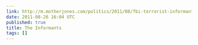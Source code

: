 ```yaml
---
link: http://m.motherjones.com/politics/2011/08/fbi-terrorist-informants
date: 2011-08-26 16:04 UTC
published: true
title: The Informants
tags: []
---
```



